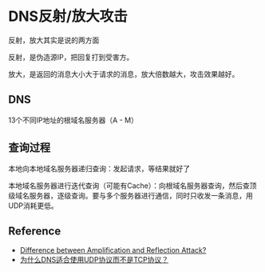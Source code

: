 # DNS反射/放大攻击

反射，放大其实是说的两方面

反射，是伪造源IP，把回复打到受害方。

放大，是返回的消息大小大于请求的消息，放大倍数越大，攻击效果越好。

## DNS

13个不同IP地址的根域名服务器（A - M）

## 查询过程

本地向本地域名服务器递归查询：发起请求，等结果就好了

本地域名服务器进行迭代查询（可能有Cache）：向根域名服务器查询，然后查顶级域名服务器，逐级查询。要与多个服务器进行通信，同时只收发一条消息，用UDP消耗更低。

## Reference

+ [Difference between Amplification and Reflection Attack?
](https://security.stackexchange.com/questions/181121/difference-between-amplification-and-reflection-attack)
+ [为什么DNS适合使用UDP协议而不是TCP协议？](http://www.xumenger.com/dns-udp-tcp-20180604/)

